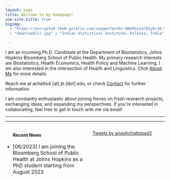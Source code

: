 ```yaml
---
layout: page
title: Welcome to my homepage!
use-site-title: true
bigimg:
  - "https://encrypted-tbn0.gstatic.com/images?q=tbn:ANd9GcSzC6Sy6c16-YaHZ5l6KQaDF7P19nmVt4t3-1umtN-adBI6wPzT6Dx6lrU6bXdpF3KmAWM&usqp=CAU" : "JHU Bloomberg School of Public Health, Baltimore MD"
  - "download(1).jpg" : "Indian Statistical Institute, Kolkata, India"

---
```


<!-- Google tag (gtag.js) -->
<script async src="https://www.googletagmanager.com/gtag/js?id=G-LCCLMBYERJ"></script>
<script>
  window.dataLayer = window.dataLayer || [];
  function gtag(){dataLayer.push(arguments);}
  gtag('js', new Date());

  gtag('config', 'G-LCCLMBYERJ');
</script>

I am an incoming Ph.D. Candidate at the Department of Biostatistics, Johns Hopkins Bloomberg School of Public Health. My primary research interests are Biostatistics, Health Economics, Health Policy and Machine Learning. I am also interested in the intersection of Health and Linguistics.
Click [About Me](/about) for more details.

 Reach me at achatto4 [at] jh [dot] edu, or check [Contact](/contact) for further information.  
 
 
I am constantly enthusiastic about joining forces on fresh research projects, exchanging ideas, and expanding my perspectives. If you're interested in collaborating, feel free to get in touch with me via email!

---
<!--
#### Recent News

- [03/2020] I am going to present my [work](https://www.enar.org/meetings/spring2020/program/preliminary-scientific-program.pdf) (contributed paper) at Virtual ENAR 2020.
- [09/2019] I am going to host the [computing club](/resources/compclub) in academic year 2019-2020.
- [07/2019] I am going to present my [work](https://ww2.amstat.org/meetings/jsm/2019/onlineprogram/ActivityDetails.cfm?SessionID=218583) (contributed paper) at JSM 2019, Denver, Colorado.
-->

---
<div style="float: left; width: 50%;">
<ul>
<h4> Recent News </h4>
<font size="3">
<li> [06/2023] I am joining the Bloomberg School of Public Health at Johns Hopkins as a PhD student starting from August 2023 </li>
<!-- <li> [09/2019] I am going to host the <a href= "/resources/compclub" > computing club </a> in academic year 2019-2020. </li>
<li> [07/2019] I am going to present my <a href= "https://ww2.amstat.org/meetings/jsm/2019/onlineprogram/ActivityDetails.cfm?SessionID=218583" > work </a> (contributed paper) at JSM 2019, Denver, Colorado. </li> -->
</font>
</ul>
</div>
<div style="float: left; width: 50%;">
<ul>
<a class="twitter-timeline" data-width="400" data-height="400" href="https://twitter.com/anaghchattopad2?ref_src=twsrc%5Etfw">Tweets by anaghchattopad2</a> <script async src="https://platform.twitter.com/widgets.js" charset="utf-8"></script>
</ul>
</div>
